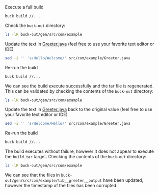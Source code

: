 Execute a full build
```bash
buck build //...
```
Check the `buck-out` directory:
```bash
ls -lR buck-out/gen/src/com/example
``` 
Update the text in [Greeter.java](src/com/example/Greeter.java) (feel free to use your favorite text editor or IDE)
```bash
sed -i '' 's/Hello/Welcome/' src/com/example/Greeter.java
```
Re-run the build
```bash
buck build //...
```
We can see the build execute successfully and the tar file is regenerated.  This can be validated by checking the contents of the `buck-out` directory:
```bash
ls -lR buck-out/gen/src/com/example
``` 
Update the text in [Greeter.java](src/com/example/Greeter.java) back to the original value (feel free to use your favorite text editor or IDE)
```bash
sed -i '' 's/Welcome/Hello/' src/com/example/Greeter.java
```
Re-run the build
```bash
buck build //...
```
The build executes without failure, however it does not appear to execute the `build_tar` target.  Checking the contents of the `buck-out` directory:
```bash
ls -lR buck-out/gen/src/com/example
``` 
We can see that the files in `buck-out/gen/src/com/example/lib__greeter__output` have been updated, however the timestamp of the files has been corrupted.